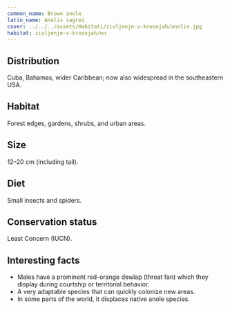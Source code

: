 ```yaml
---
common_name: Brown anole
latin_name: Anolis sagrei
cover: ../../../assets/Habitati/zivljenje-v-krosnjah/anolis.jpg
habitat: zivljenje-v-krosnjah/en
---
```

## Distribution  
Cuba, Bahamas, wider Caribbean; now also widespread in the southeastern USA.

## Habitat  
Forest edges, gardens, shrubs, and urban areas.

## Size  
12–20 cm (including tail).

## Diet  
Small insects and spiders.

## Conservation status  
Least Concern (IUCN).

## Interesting facts  
- Males have a prominent red-orange dewlap (throat fan) which they display during courtship or territorial behavior.  
- A very adaptable species that can quickly colonize new areas.  
- In some parts of the world, it displaces native anole species.
